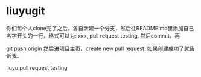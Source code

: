 # liuyugit
你们每个人clone完了之后，各自新建一个分支，然后往README.md里添加自己名字开头的一行，格式可以为:
xxx, pull request testing.
然后commit，再

git push origin <liuyu>
然后进项目主页，create new pull request. 如果创建成功了就告诉我。

liuyu pull request testing